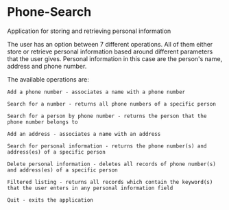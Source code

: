 # Phone-Search
Application for storing and retrieving personal information

The user has an option between 7 different operations. All of them either store or retrieve personal information based around different parameters that the user gives.
Personal information in this case are the person's name, address and phone number.

The available operations are:

    Add a phone number - associates a name with a phone number
  
    Search for a number - returns all phone numbers of a specific person
  
    Search for a person by phone number - returns the person that the phone number belongs to
  
    Add an address - associates a name with an address
  
    Search for personal information - returns the phone number(s) and address(es) of a specific person
  
    Delete personal information - deletes all records of phone number(s) and address(es) of a specific person
  
    Filtered listing - returns all records which contain the keyword(s) that the user enters in any personal information field
  
    Quit - exits the application
